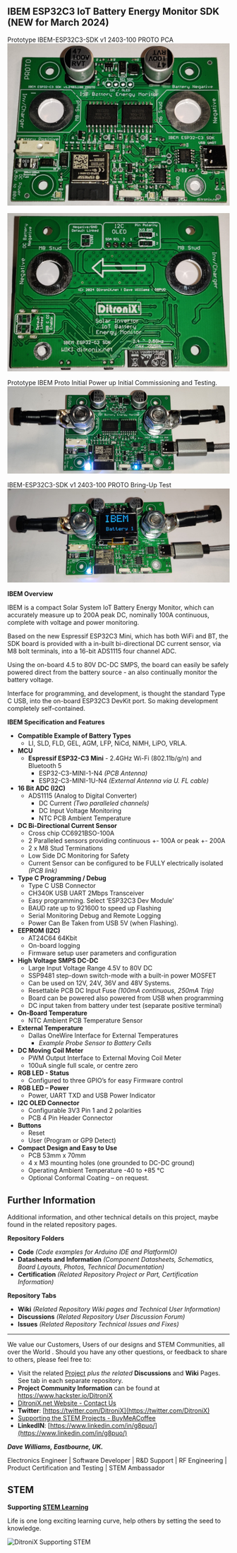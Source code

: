 ## IBEM ESP32C3 IoT Battery Energy Monitor SDK  (NEW for March 2024)

Prototype IBEM-ESP32C3-SDK v1 2403-100 PROTO PCA
![Display-Type-B](https://github.com/DitroniX/IBEM-IoT-Battery-Energy-Monitor/blob/main/Datasheets%20and%20Information/IBEM-ESP32C3-SDK%20v1%202403-100%20PROTO%20PCA.jpg?raw=true)

![Display-Type-B](https://github.com/DitroniX/IBEM-IoT-Battery-Energy-Monitor/blob/main/Datasheets%20and%20Information/IBEM-ESP32C3-SDK%20v1%202403-100%20PROTO%20PCA%20Rear.jpg?raw=true)

Prototype IBEM Proto Initial Power up Initial Commissioning and Testing.
![Display-Type-B](https://github.com/DitroniX/IBEM-IoT-Battery-Energy-Monitor/blob/main/Datasheets%20and%20Information/IBEM-ESP32C3-SDK%20v1%202403-100%20PROTO%20Studs%20Test.jpg?raw=true)

IBEM-ESP32C3-SDK v1 2403-100 PROTO Bring-Up Test
![Display-Type-B](https://github.com/DitroniX/IBEM-IoT-Battery-Energy-Monitor/blob/main/Datasheets%20and%20Information/IBEM-ESP32C3-SDK%20v1%202403-100%20PROTO%20Bring-Up%20Test.jpg?raw=true)

**IBEM Overview**

IBEM is a compact Solar System IoT Battery Energy Monitor, which can accurately measure up to 200A peak DC, nominally 100A continuous, complete with voltage and power monitoring.

Based on the new Espressif ESP32C3 Mini, which has both WiFi and BT, the SDK board is provided with a in-built bi-directional DC current sensor, via M8 bolt terminals, into a 16-bit ADS1115 four channel ADC. 

Using the on-board 4.5 to 80V DC-DC SMPS, the board can easily be safely powered direct from the battery source - an also continually monitor the battery voltage.

Interface for programming, and development, is thought the standard Type C USB, into the on-board ESP32C3 DevKit port.  So making development completely self-contained.

**IBEM Specification and Features**

- **Compatible Example of Battery Types**
  - LI, SLD, FLD, GEL, AGM, LFP, NiCd, NiMH, LiPO, VRLA.
- **MCU**
  - **Espressif ESP32-C3 Mini** - 2.4GHz Wi-Fi (802.11b/g/n) and Bluetooth 5
    - ESP32-C3-MINI-1-N4 *(PCB Antenna)*
    - ESP32-C3-MINI-1U-N4 *(External Antenna via U. FL cable)*
- **16 Bit ADC (I2C)**
  - ADS1115 (Analog to Digital Converter)
    - DC Current *(Two paralleled channels)*
    - DC Input Voltage Monitoring
    - NTC PCB Ambient Temperature
- **DC Bi-Directional Current Sensor**
  - Cross chip CC6921BSO-100A 
  - 2 Paralleled sensors providing continuous +- 100A or peak +- 200A
  - 2 x M8 Stud Terminations
  - Low Side DC Monitoring for Safety
  - Current Sensor can be configured to be FULLY electrically isolated *(PCB link)*
- **Type C Programming / Debug**
  - Type C USB Connector
  - CH340K USB UART 2Mbps Transceiver
  - Easy programming.  Select ‘ESP32C3 Dev Module’
  - BAUD rate up to 921600 to speed up Flashing
  - Serial Monitoring Debug and Remote Logging
  - Power Can Be Taken from USB 5V (when Flashing).
- **EEPROM (I2C)**
  - AT24C64 64Kbit
  - On-board logging
  - Firmware setup user parameters and configuration
- **High Voltage SMPS DC-DC**
  - Large Input Voltage Range 4.5V to 80V DC
  - SSP9481 step-down switch-mode with a built-in power MOSFET
  - Can be used on 12V, 24V, 36V and 48V Systems.
  - Resettable PCB DC Input Fuse *(100mA continuous, 250mA Trip)*
  - Board can be powered also powered from USB when programming
  - DC input taken from battery under test (separate positive terminal)
- **On-Board Temperature**
  - NTC Ambient PCB Temperature Sensor
- **External Temperature**
  - Dallas OneWire Interface for External Temperatures
    - *Example Probe Sensor to Battery Cells*
- **DC Moving Coil Meter**
  - PWM Output Interface to External Moving Coil Meter
  - 100uA single full scale, or centre zero
- **RGB LED - Status**
  - Configured to three GPIO’s for easy Firmware control
- **RGB LED – Power**
  - Power, UART TXD and USB Power Indicator
- **I2C OLED Connector**
  - Configurable 3V3 Pin 1 and 2 polarities
  - PCB 4 Pin Header Connector
- **Buttons**
  - Reset
  - User (Program or GP9 Detect)
- **Compact Design and Easy to Use**
  - PCB 53mm x 70mm
  - 4 x M3 mounting holes (one grounded to DC-DC ground)
  - Operating Ambient Temperature -40 to +85 °C
  - Optional Conformal Coating – on request.



## **Further Information**

Additional information, and other technical details on this project, maybe found in the related repository pages.

**Repository Folders**

 - **Code** *(Code examples for Arduino  IDE and PlatformIO)*
 -  **Datasheets and Information** *(Component Datasheets, Schematics, Board Layouts, Photos, Technical Documentation)*
 - **Certification** *(Related Repository Project or Part, Certification Information)*

**Repository Tabs**

 - **Wiki** *(Related Repository Wiki pages and Technical User Information)*
 - **Discussions** *(Related Repository User Discussion Forum)*
 - **Issues** *(Related Repository Technical Issues and Fixes)*

***

We value our Customers, Users of our designs and STEM Communities, all over the World . Should you have any other questions, or feedback to share to others, please feel free to:

* Visit the related [Project](https://github.com/DitroniX?tab=repositories) *plus the related* **Discussions** and **Wiki** Pages.  See tab in each separate repository.
* **Project Community Information** can be found at https://www.hackster.io/DitroniX
* [DitroniX.net Website - Contact Us](https://ditronix.net/contact/)
* **Twitter**: [https://twitter.com/DitroniX](https://twitter.com/DitroniX)
* [Supporting the STEM Projects - BuyMeACoffee](https://www.buymeacoffee.com/DitroniX)
*  **LinkedIN**: [https://www.linkedin.com/in/g8puo/](https://www.linkedin.com/in/g8puo/)

***Dave Williams, Eastbourne, UK.***

Electronics Engineer | Software Developer | R&D Support | RF Engineering | Product Certification and Testing | STEM Ambassador

## STEM

**Supporting [STEM Learning](https://www.stem.org.uk/)**

Life is one long exciting learning curve, help others by setting the seed to knowledge.

![DitroniX Supporting STEM](https://hackster.imgix.net/uploads/attachments/1606838/stem_ambassador_-_100_volunteer_badge_edxfxlrfbc1_bjdqharfoe1_xbqi2KUcri.png?auto=compress%2Cformat&w=540&fit=max)
